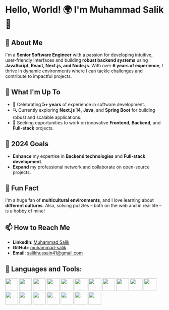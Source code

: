 # Hello, World! 🌍 I'm Muhammad Salik 👋

## 📝 About Me
I'm a **Senior Software Engineer** with a passion for developing intuitive, user-friendly interfaces and building **robust backend systems** using **JavaScript, React, Next.js, and Node.js**. With over **6 years of experience**, I thrive in dynamic environments where I can tackle challenges and contribute to impactful projects.

## 💼 What I'm Up To
- 🎉 Celebrating **5+ years** of experience in software development.
- 🔍 Currently exploring **Next.js 14**, **Java**, and **Spring Boot** for building robust and scalable applications.
- 🚀 Seeking opportunities to work on innovative **Frontend**, **Backend**, and **Full-stack** projects.

## 🎯 2024 Goals
- **Enhance** my expertise in **Backend technologies** and **Full-stack development**.
- **Expand** my professional network and collaborate on open-source projects.

## 🎉 Fun Fact
I'm a huge fan of **multicultural environments**, and I love learning about **different cultures**. Also, solving puzzles – both on the web and in real life – is a hobby of mine!

## 📫 How to Reach Me
- **LinkedIn**: [Muhammad Salik](https://www.linkedin.com/in/muhammad-salik-07)
- **GitHub**: [muhammad-salik](https://github.com/Salik-07)
- **Email**: salikhussain41@gmail.com

## 🚀 Languages and Tools:
<p align="left">
  <!-- HTML -->
  <a href="https://developer.mozilla.org/en-US/docs/Web/HTML"><img src="https://cdn.jsdelivr.net/gh/devicons/devicon/icons/html5/html5-original.svg" height="40" /></a>
  <!-- CSS -->
  <a href="https://developer.mozilla.org/en-US/docs/Web/CSS"><img src="https://cdn.jsdelivr.net/gh/devicons/devicon/icons/css3/css3-original.svg" height="40" /></a>
  <a href="https://developer.mozilla.org/en-US/docs/Web/JavaScript"><img src="https://cdn.jsdelivr.net/gh/devicons/devicon/icons/javascript/javascript-original.svg" height="40" /></a>
  <a href="https://www.typescriptlang.org/"><img src="https://cdn.jsdelivr.net/gh/devicons/devicon/icons/typescript/typescript-original.svg" height="40" /></a>
  <a href="https://reactjs.org/"><img src="https://cdn.jsdelivr.net/gh/devicons/devicon/icons/react/react-original.svg" height="40" /></a>
  <a href="https://nextjs.org/"><img src="https://cdn.jsdelivr.net/gh/devicons/devicon/icons/nextjs/nextjs-original.svg" height="40" /></a>
  <a href="https://nodejs.org/"><img src="https://cdn.jsdelivr.net/gh/devicons/devicon/icons/nodejs/nodejs-original.svg" height="40" /></a>
  <a href="https://d3js.org/"><img src="https://cdn.jsdelivr.net/gh/devicons/devicon/icons/d3js/d3js-original.svg" height="40" /></a>
  <a href="https://www.mongodb.com/"><img src="https://cdn.jsdelivr.net/gh/devicons/devicon/icons/mongodb/mongodb-original.svg" height="40" /></a>
  <a href="https://git-scm.com/"><img src="https://cdn.jsdelivr.net/gh/devicons/devicon/icons/git/git-original.svg" height="40" /></a>
  <a href="https://code.visualstudio.com/"><img src="https://cdn.jsdelivr.net/gh/devicons/devicon/icons/vscode/vscode-original.svg" height="40" /></a>
  <a href="https://expressjs.com/"><img src="https://cdn.jsdelivr.net/gh/devicons/devicon/icons/express/express-original.svg" height="40" /></a>
  <a href="https://www.postgresql.org/"><img src="https://cdn.jsdelivr.net/gh/devicons/devicon/icons/postgresql/postgresql-original.svg" height="40" /></a>
  <!-- Angular -->
  <a href="https://angular.io/"><img src="https://cdn.jsdelivr.net/gh/devicons/devicon/icons/angularjs/angularjs-original.svg" height="40" /></a>
  <!-- Redis -->
  <a href="https://redis.io/"><img src="https://cdn.jsdelivr.net/gh/devicons/devicon/icons/redis/redis-original.svg" height="40" /></a>
  <!-- Kafka -->
  <a href="https://kafka.apache.org/"><img src="https://cdn.jsdelivr.net/gh/devicons/devicon/icons/apachekafka/apachekafka-original.svg" height="40" /></a>
  <!-- Jest -->
  <a href="https://jestjs.io/"><img src="https://cdn.jsdelivr.net/gh/devicons/devicon/icons/jest/jest-plain.svg" height="40" /></a>
  <!-- AWS (Alternative source) -->
  <a href="https://aws.amazon.com/"><img src="https://upload.wikimedia.org/wikipedia/commons/9/93/Amazon_Web_Services_Logo.svg" height="40" /></a>
</p>


<!-- ## 📖 Achievements
- **5.5 years** of professional software development experience.
- Contributed to **dynamic form-building** tools and **real-time data applications**. 

- 👋 Hi, I’m @Salik-07
- 👀 I’m interested in ...
- 🌱 I’m currently learning ...
- 💞️ I’m looking to collaborate on ...
- 📫 How to reach me ...
- 😄 Pronouns: ...
- ⚡ Fun fact: ...
-->

